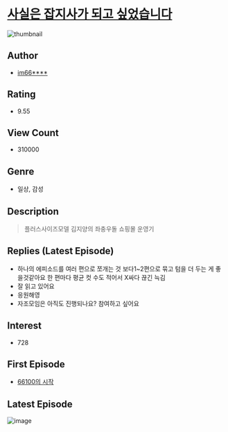 # [사실은 잡지사가 되고 싶었습니다](https://comic.naver.com/bestChallenge/list?titleId=793033)
![thumbnail](https://image-comic.pstatic.net/user_contents_data/challenge_comic/2022/03/30/354848/thumbnail_202x1649cb27686_b948_4efa_a854_fd5c07a0e6a4_00003915.JPEG)

## Author
- [im66****](https://comic.naver.com/artistTitle?id=354848)

## Rating
- 9.55

## View Count
- 310000

## Genre
- 일상, 감성

## Description
> 플러스사이즈모델 김지양의 좌충우돌 쇼핑몰 운영기

## Replies (Latest Episode)
- 하나의 에피소드를 여러 편으로 쪼개는 것 보다1~2편으로 묶고 텀을 더 두는 게 좋을것같아요 한 편마다 평균 컷 수도 적어서 X싸다 끊긴 늑김
- 잘 읽고 있어요
- 응원해영
- 자조모임은 아직도 진행되나요? 참여하고 싶어요

## Interest
- 728

## First Episode
- [66100의 시작](https://comic.naver.com/bestChallenge/detail?titleId=793033&no=1)

## Latest Episode
![image](https://image-comic.pstatic.net/user_contents_data/challenge_comic/2022/09/19/354848/upload_4122309028219347510.jpeg)
